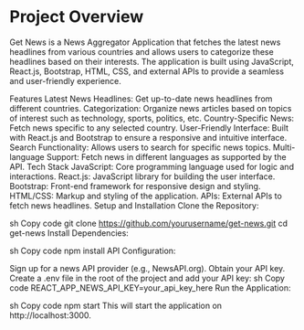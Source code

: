 # Project Overview
Get News is a News Aggregator Application that fetches the latest news headlines from various countries and allows users to categorize these headlines based on their interests. The application is built using JavaScript, React.js, Bootstrap, HTML, CSS, and external APIs to provide a seamless and user-friendly experience.

Features
Latest News Headlines: Get up-to-date news headlines from different countries.
Categorization: Organize news articles based on topics of interest such as technology, sports, politics, etc.
Country-Specific News: Fetch news specific to any selected country.
User-Friendly Interface: Built with React.js and Bootstrap to ensure a responsive and intuitive interface.
Search Functionality: Allows users to search for specific news topics.
Multi-language Support: Fetch news in different languages as supported by the API.
Tech Stack
JavaScript: Core programming language used for logic and interactions.
React.js: JavaScript library for building the user interface.
Bootstrap: Front-end framework for responsive design and styling.
HTML/CSS: Markup and styling of the application.
APIs: External APIs to fetch news headlines.
Setup and Installation
Clone the Repository:

sh
Copy code
git clone https://github.com/yourusername/get-news.git
cd get-news
Install Dependencies:

sh
Copy code
npm install
API Configuration:

Sign up for a news API provider (e.g., NewsAPI.org).
Obtain your API key.
Create a .env file in the root of the project and add your API key:
sh
Copy code
REACT_APP_NEWS_API_KEY=your_api_key_here
Run the Application:

sh
Copy code
npm start
This will start the application on http://localhost:3000.

